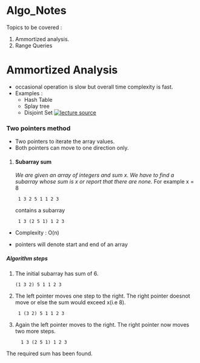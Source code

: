 # Algo_Notes


Topics to be covered :

1. Ammortized analysis.
2. Range Queries



# Ammortized Analysis

- occasional operation is slow but overall time complexity is fast.
- Examples :
	- Hash Table 
	- Splay tree
	- Disjoint Set
[![lecture source](http://img.youtube.com/vi/3MpzavN3Mco/0.jpg)](http://www.youtube.com/watch?v=3MpzavN3Mco)

### Two pointers method
- Two pointers to iterate the array values.
- Both pointers can move to one direction only.
 1. #### Subarray sum
	 *We are given an array of integers and sum x. We have to find a subarray whose sum is x or report that there are none.*
For example
x = 8 
	
         1 3 2 5 1 1 2 3


    contains a subarray 

         1 3 (2 5 1) 1 2 3

* Complexity : O(n)
- pointers will denote start and end of an array
##### Algorithm steps
1.  The initial subarray has sum of 6.
 
        (1 3 2) 5 1 1 2 3
        
2. The left pointer moves one step to the right. The right pointer doesnot move or else the sum would exceed x(i.e 8).

        1 (3 2) 5 1 1 2 3
        
3. Again the left pointer moves to the right. The right pointer now moves two more steps.
   
         1 3 (2 5 1) 1 2 3

The required sum has been found.





